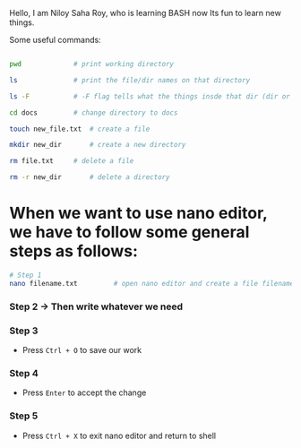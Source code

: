 Hello, I am Niloy Saha Roy, who is learning BASH now
Its fun to learn new things.

Some useful commands:
```bash

pwd 			# print working directory

ls  			# print the file/dir names on that directory

ls -F 			# -F flag tells what the things insde that dir (dir or files)

cd docs			# change directory to docs

touch new_file.txt	# create a file

mkdir new_dir		# create a new directory

rm file.txt		# delete a file

rm -r new_dir		# delete a directory
```

# When we want to use nano editor, we have to follow some general steps as follows:
```bash
# Step 1
nano filename.txt         # open nano editor and create a file filename.txt
```
### Step 2    ->  Then write whatever we need

### Step 3 
- Press `Ctrl + O`  to save our work

### Step 4 
- Press `Enter`  to accept the change

### Step 5 
- Press `Ctrl + X`  to exit nano editor and return to shell


